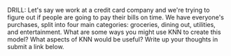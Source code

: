 DRILL:
Let's say we work at a credit card company and we're trying to figure out if people are going to pay their bills on time. We have everyone's purchases, split into four main categories: groceries, dining out, utilities, and entertainment. What are some ways you might use KNN to create this model? What aspects of KNN would be useful? Write up your thoughts in submit a link below.
